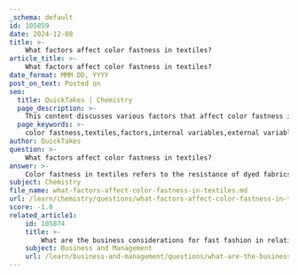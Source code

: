 ```yaml
---
_schema: default
id: 105859
date: 2024-12-08
title: >-
    What factors affect color fastness in textiles?
article_title: >-
    What factors affect color fastness in textiles?
date_format: MMM DD, YYYY
post_on_text: Posted on
seo:
  title: QuickTakes | Chemistry
  page_description: >-
    This content discusses various factors that affect color fastness in textiles, including fiber type, dye type, dyeing processes, and external environmental influences.
  page_keywords: >-
    color fastness,textiles,factors,internal variables,external variables,fiber type,dye type,dye-fiber combination,dyeing process,depth of color,environmental conditions,chemical elements,testing methods
author: QuickTakes
question: >-
    What factors affect color fastness in textiles?
answer: >-
    Color fastness in textiles refers to the resistance of dyed fabrics to fading or running when exposed to various conditions. Several factors influence color fastness, which can be categorized into internal and external variables:\n\n1. **Fiber Type**: The type of fiber used in the textile plays a crucial role in how well it holds dye. Different fibers have varying affinities for dyes, which can affect the overall color fastness.\n\n2. **Dye Type**: The chemical structure and properties of the dye itself are significant. Some dyes are inherently more stable and resistant to fading than others. For instance, dyes with good light fastness are essential for textiles exposed to sunlight.\n\n3. **Dye-Fiber Combination**: The stiffness of the dye-fiber combination can impact how well the dye adheres to the fiber. A strong bond between the dye and the fiber generally results in better color fastness.\n\n4. **Dyeing Process**: The method used to apply the dye, including temperature, time, and pH, can influence the final color fastness. Proper dyeing techniques can enhance the durability of the color.\n\n5. **Depth of Color**: The concentration of dye applied can also affect color fastness. Deeper colors may have different fastness properties compared to lighter shades.\n\n6. **External Factors**: Environmental conditions such as exposure to light, washing, rubbing, perspiration, ironing, and climate can all affect color fastness. For example, textiles that are frequently washed may experience more fading than those that are not.\n\n7. **Chemical Elements**: The presence of certain chemicals, either in the dye or the fabric, can impact color fastness. For instance, using color fixatives can help improve wash fastness by forming a bond between the dye and the fabric fibers.\n\n8. **Testing Methods**: Color fastness is assessed through various standardized testing methods, such as light fastness tests and wash fastness tests, which help determine how well a textile will hold up under different conditions.\n\nIn summary, the interplay of fiber type, dye type, dyeing process, and external environmental factors all contribute to the overall color fastness of textiles. Understanding these factors is essential for manufacturers to produce high-quality, durable fabrics.
subject: Chemistry
file_name: what-factors-affect-color-fastness-in-textiles.md
url: /learn/chemistry/questions/what-factors-affect-color-fastness-in-textiles
score: -1.0
related_article1:
    id: 105874
    title: >-
        What are the business considerations for fast fashion in relation to fabric care and dyeing?
    subject: Business and Management
    url: /learn/business-and-management/questions/what-are-the-business-considerations-for-fast-fashion-in-relation-to-fabric-care-and-dyeing
---
```


&nbsp;